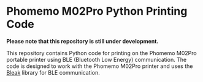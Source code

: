 # Phomemo M02Pro Python Printing Code

**Please note that this repository is still under development.**

This repository contains Python code for printing on the Phomemo M02Pro portable printer using BLE (Bluetooth Low Energy) communication. The code is designed to work with the Phomemo M02Pro printer and uses the [Bleak](https://github.com/hbldh/bleak) library for BLE communication.
